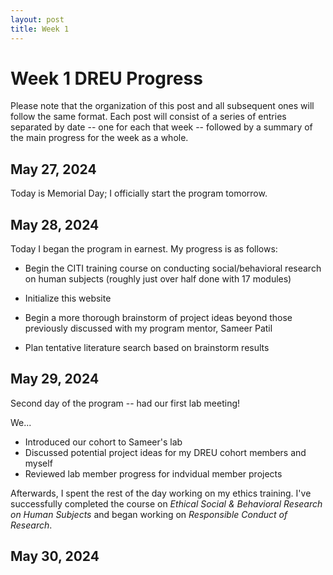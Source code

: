 ```yaml
---
layout: post
title: Week 1
---
```


# Week 1 DREU Progress

Please note that the organization of this post and all subsequent ones will follow the same format. Each post will consist of a series of entries separated by date -- one for each that week -- followed by a summary of the main progress for the week as a whole.

## May 27, 2024

Today is Memorial Day; I officially start the program tomorrow.

## May 28, 2024

Today I began the program in earnest. My progress is as follows:

- Begin the CITI training course on conducting social/behavioral research on human subjects (roughly just over half done with 17 modules)

- Initialize this website

- Begin a more thorough brainstorm of project ideas beyond those previously discussed with my program mentor, Sameer Patil

- Plan tentative literature search based on brainstorm results

## May 29, 2024

Second day of the program -- had our first lab meeting!

We...

- Introduced our cohort to Sameer's lab
- Discussed potential project ideas for my DREU cohort members and myself
- Reviewed lab member progress for indvidual member projects

Afterwards, I spent the rest of the day working on my ethics training. I've successfully completed the course on *Ethical Social & Behavioral Research on Human Subjects* and began working on *Responsible Conduct of Research*.

## May 30, 2024


